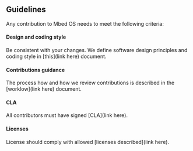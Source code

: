 ## Guidelines

Any contribution to Mbed OS needs to meet the following criteria:

#### Design and coding style

Be consistent with your changes. We define software design principles and coding style in [this](link here) document.

#### Contributions guidance

The process how and how we review contributions is described in the [worklow](link here) document.

#### CLA

All contributors must have signed [CLA](link here).

#### Licenses

License should comply with allowed [licenses described](link here).

